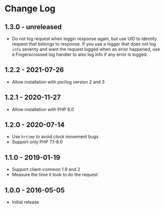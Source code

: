 # Change Log

## 1.3.0 - unreleased

- Do not log request when loggin response again, but use UID to identify request
  that belongs to response.
  If you use a logger that does not log `info` severity and want the request
  logged when an error happened, use a Fingerscrossed log handler to also log
  info if any error is logged.

## 1.2.2 - 2021-07-26

- Allow installation with psr/log version 2 and 3

## 1.2.1 - 2020-11-27

- Allow installation with PHP 8.0

## 1.2.0 - 2020-07-14

- Use `hrtime` to avoid clock movement bugs
- Support only PHP 7.1-8.0

## 1.1.0 - 2019-01-19

- Support client-common 1.9 and 2
- Measure the time it took to do the request

## 1.0.0 - 2016-05-05

- Initial release
